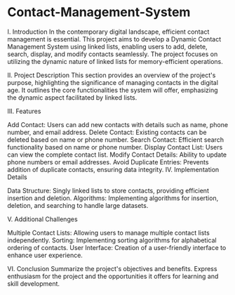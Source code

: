 # Contact-Management-System
I. Introduction
In the contemporary digital landscape, efficient contact management is essential. This project aims to develop a Dynamic Contact Management System using linked lists, enabling users to add, delete, search, display, and modify contacts seamlessly. The project focuses on utilizing the dynamic nature of linked lists for memory-efficient operations.

II. Project Description
This section provides an overview of the project's purpose, highlighting the significance of managing contacts in the digital age. It outlines the core functionalities the system will offer, emphasizing the dynamic aspect facilitated by linked lists.

III. Features

Add Contact: Users can add new contacts with details such as name, phone number, and email address.
Delete Contact: Existing contacts can be deleted based on name or phone number.
Search Contact: Efficient search functionality based on name or phone number.
Display Contact List: Users can view the complete contact list.
Modify Contact Details: Ability to update phone numbers or email addresses.
Avoid Duplicate Entries: Prevents addition of duplicate contacts, ensuring data integrity.
IV. Implementation Details

Data Structure: Singly linked lists to store contacts, providing efficient insertion and deletion.
Algorithms: Implementing algorithms for insertion, deletion, and searching to handle large datasets.

V. Additional Challenges 

Multiple Contact Lists: Allowing users to manage multiple contact lists independently.
Sorting: Implementing sorting algorithms for alphabetical ordering of contacts.
User Interface: Creation of a user-friendly interface to enhance user experience.

VI. Conclusion
Summarize the project's objectives and benefits. Express enthusiasm for the project and the opportunities it offers for learning and skill development.
